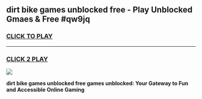 
## dirt bike games unblocked free - Play Unblocked Gmaes & Free #qw9jq
<h3>
<a href="https://news.freeplayer.one?title=dirt_bike_games_unblocked_free&ref=26F">CLICK TO PLAY</a></h3>
<hr>

<h3>
<a href="https://news.freeplayer.one?title=dirt_bike_games_unblocked_free&ref=26F">CLICK 2 PLAY</a>
  
</h3>

<a href="https://news.freeplayer.one?title=dirt_bike_games_unblocked_free&ref=26F/"><img src="https://clearcache.store/games.png"></a>


**dirt bike games unblocked free games unblocked: Your Gateway to Fun and Accessible Online Gaming**
